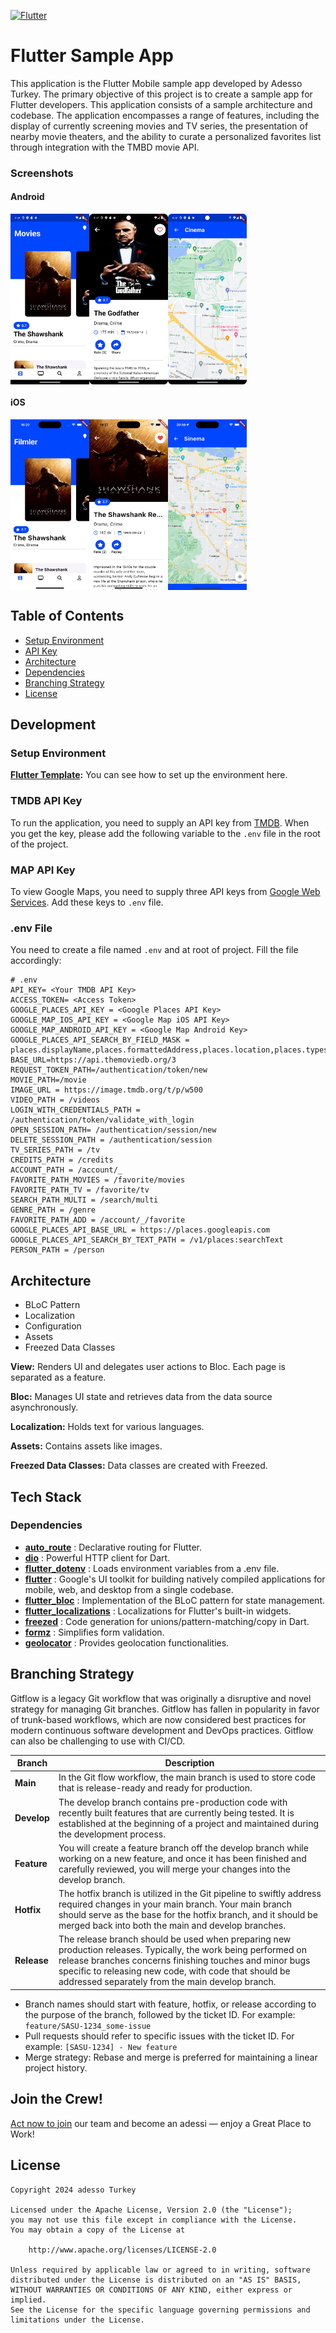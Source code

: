 [![Flutter](https://img.shields.io/badge/Flutter-v3.19.6-blue)](https://flutter.dev/)
# Flutter Sample App

This application is the Flutter Mobile sample app developed by Adesso Turkey. The primary objective of this project is to create a sample app for Flutter developers. This application consists of a sample architecture and codebase. The application encompasses a range of features, including the display of currently screening movies and TV series, the presentation of nearby movie theaters, and the ability to curate a personalized favorites list through integration with the TMBD movie API.

### Screenshots

#### Android

<div style="display: flex; width: 100%">
  <img src="assets/images/android_main.png" width="25%"/>
  <img src="assets/images/android_detail.png" width="25%"/>
  <img src="assets/images/android_map.png" width="25%"/>
</div>

#### iOS

<div style="display: flex">
  <img src="assets/images/ios_main.png" width="25%"/>
  <img src="assets/images/ios_detail.png" width="25%"/>
  <img src="assets/images/ios_map.png" width="25%"/>
</div>

## Table of Contents

- [Setup Environment](#setup-environment)
- [API Key](#tmdb-api-key)
- [Architecture](#architecture)
- [Dependencies](#dependencies)
- [Branching Strategy](#branching-strategy)
- [License](#license)

## Development

### Setup Environment

**[Flutter Template](https://github.com/flutter/flutter/blob/master/docs/contributing/Setting-up-the-Framework-development-environment.md):** You can see how to set up the environment here.

### TMDB API Key

To run the application, you need to supply an API key from [TMDB](https://developers.themoviedb.org/3/getting-started/introduction). When you get the key, please add the following variable to the `.env` file in the root of the project.

### MAP API Key

To view Google Maps, you need to supply three API keys from [Google Web Services](https://developers.google.com/maps/documentation/places/web-service). Add these keys to `.env` file.

### .env File

You need to create a file named `.env` and at root of project. Fill the file accordingly:

```
# .env
API_KEY= <Your TMDB API Key>
ACCESS_TOKEN= <Access Token>
GOOGLE_PLACES_API_KEY = <Google Places API Key>
GOOGLE_MAP_IOS_API_KEY = <Google Map iOS API Key>
GOOGLE_MAP_ANDROID_API_KEY = <Google Map Android Key>
GOOGLE_PLACES_API_SEARCH_BY_FIELD_MASK = places.displayName,places.formattedAddress,places.location,places.types,places.websiteUri
BASE_URL=https://api.themoviedb.org/3
REQUEST_TOKEN_PATH=/authentication/token/new
MOVIE_PATH=/movie
IMAGE_URL = https://image.tmdb.org/t/p/w500
VIDEO_PATH = /videos
LOGIN_WITH_CREDENTIALS_PATH = /authentication/token/validate_with_login
OPEN_SESSION_PATH= /authentication/session/new
DELETE_SESSION_PATH = /authentication/session
TV_SERIES_PATH = /tv
CREDITS_PATH = /credits
ACCOUNT_PATH = /account/_
FAVORITE_PATH_MOVIES = /favorite/movies
FAVORITE_PATH_TV = /favorite/tv
SEARCH_PATH_MULTI = /search/multi
GENRE_PATH = /genre
FAVORITE_PATH_ADD = /account/_/favorite
GOOGLE_PLACES_API_BASE_URL = https://places.googleapis.com
GOOGLE_PLACES_API_SEARCH_BY_TEXT_PATH = /v1/places:searchText
PERSON_PATH = /person
```

## Architecture

- BLoC Pattern
- Localization
- Configuration
- Assets
- Freezed Data Classes

**View:** Renders UI and delegates user actions to Bloc. Each page is separated as a feature.

**Bloc:** Manages UI state and retrieves data from the data source asynchronously.

**Localization:** Holds text for various languages.

**Assets:** Contains assets like images.

**Freezed Data Classes:** Data classes are created with Freezed.

## Tech Stack

### Dependencies

- **[auto_route](https://pub.dev/packages/auto_route)** : Declarative routing for Flutter.
- **[dio](https://pub.dev/packages/dio)** : Powerful HTTP client for Dart.
- **[flutter_dotenv](https://pub.dev/packages/flutter_dotenv)** : Loads environment variables from a .env file.
- **[flutter](https://flutter.dev)** : Google's UI toolkit for building natively compiled applications for mobile, web, and desktop from a single codebase.
- **[flutter_bloc](https://pub.dev/packages/flutter_bloc)** : Implementation of the BLoC pattern for state management.
- **[flutter_localizations](https://api.flutter.dev/flutter/flutter_localizations/flutter_localizations-library.html)** : Localizations for Flutter's built-in widgets.
- **[freezed](https://pub.dev/packages/freezed)** : Code generation for unions/pattern-matching/copy in Dart.
- **[formz](https://pub.dev/packages/formz)** : Simplifies form validation.
- **[geolocator](https://pub.dev/packages/geolocator)** : Provides geolocation functionalities.

## Branching Strategy

Gitflow is a legacy Git workflow that was originally a disruptive and novel strategy for managing Git branches. Gitflow has fallen in popularity in favor of trunk-based workflows, which are now considered best practices for modern continuous software development and DevOps practices. Gitflow can also be challenging to use with CI/CD.

| Branch      | Description                                                                                                                                                                                                                                                                             |
|-------------|-----------------------------------------------------------------------------------------------------------------------------------------------------------------------------------------------------------------------------------------------------------------------------------------|
| **Main**    | In the Git flow workflow, the main branch is used to store code that is release-ready and ready for production.                                                                                                                                                                         |
| **Develop** | The develop branch contains pre-production code with recently built features that are currently being tested. It is established at the beginning of a project and maintained during the development process.                                                                            |
| **Feature** | You will create a feature branch off the develop branch while working on a new feature, and once it has been finished and carefully reviewed, you will merge your changes into the develop branch.                                                                                      |
| **Hotfix**  | The hotfix branch is utilized in the Git pipeline to swiftly address required changes in your main branch. Your main branch should serve as the base for the hotfix branch, and it should be merged back into both the main and develop branches.                                       |
| **Release** | The release branch should be used when preparing new production releases. Typically, the work being performed on release branches concerns finishing touches and minor bugs specific to releasing new code, with code that should be addressed separately from the main develop branch. |

- Branch names should start with feature, hotfix, or release according to the purpose of the branch, followed by the ticket ID. For example: `feature/SASU-1234_some-issue`
- Pull requests should refer to specific issues with the ticket ID. For example: `[SASU-1234] - New feature`
- Merge strategy: Rebase and merge is preferred for maintaining a linear project history.

## Join the Crew!

[Act now to join](https://www.linkedin.com/company/adessoturkey/jobs/) our team and become an adessi — enjoy a Great Place to Work!

## License

```
Copyright 2024 adesso Turkey

Licensed under the Apache License, Version 2.0 (the "License");
you may not use this file except in compliance with the License.
You may obtain a copy of the License at

    http://www.apache.org/licenses/LICENSE-2.0

Unless required by applicable law or agreed to in writing, software
distributed under the License is distributed on an "AS IS" BASIS,
WITHOUT WARRANTIES OR CONDITIONS OF ANY KIND, either express or implied.
See the License for the specific language governing permissions and
limitations under the License.
```
